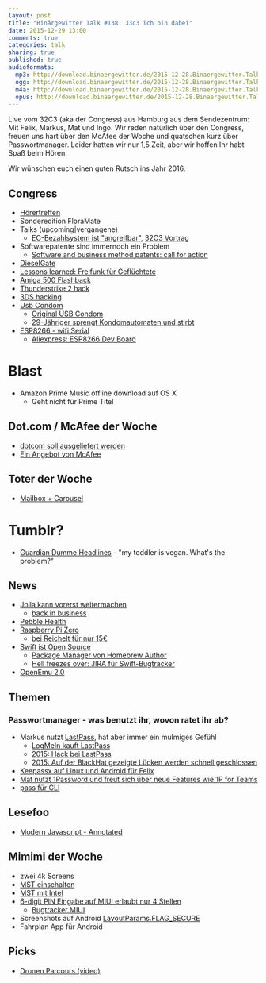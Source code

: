 ```yaml
---
layout: post
title: "Binärgewitter Talk #138: 33c3 ich bin dabei"
date: 2015-12-29 13:00
comments: true
categories: talk
sharing: true
published: true
audioformats:
  mp3: http://download.binaergewitter.de/2015-12-28.Binaergewitter.Talk.138.mp3
  ogg: http://download.binaergewitter.de/2015-12-28.Binaergewitter.Talk.138.ogg
  m4a: http://download.binaergewitter.de/2015-12-28.Binaergewitter.Talk.138.m4a
  opus: http://download.binaergewitter.de/2015-12-28.Binaergewitter.Talk.138.opus
---
```

Live vom 32C3 (aka der Congress) aus Hamburg aus dem Sendezentrum: Mit Felix, Markus, Mat und Ingo.
Wir reden natürlich über den Congress, freuen uns hart über den McAfee der Woche und quatschen kurz über Passwortmanager. Leider hatten wir nur 1,5 Zeit, aber wir hoffen Ihr habt Spaß beim Hören.

Wir wünschen euch einen guten Rutsch ins Jahr 2016.

## Congress
- [Hörertreffen](http://l33tname.github.io/BinaergewitterHoerertreffen/)
- Sonderedition FloraMate
- Talks (upcoming|vergangene)
  * [EC-Bezahlsystem ist "angreifbar"](http://www.zeit.de/digital/datenschutz/2015-12/electronic-cash-bezahlsystem-terminals-gehackt), [32C3 Vortrag](https://events.ccc.de/congress/2015/Fahrplan/events/7368.html)
- Softwarepatente sind immernoch ein Problem
  * [Software and business method patents: call for action](https://events.ccc.de/congress/2015/Fahrplan/events/7283.html)
- [DieselGate]( https://media.ccc.de/v/32c3-7331-the_exhaust_emissions_scandal_dieselgate)
- [Lessons learned: Freifunk für Geflüchtete](https://events.ccc.de/congress/2015/Fahrplan/events/7230.html)
- [Amiga 500 Flashback](https://media.ccc.de/v/32c3-7468-the_ultimate_amiga_500_talk)
- [Thunderstrike 2 hack](https://media.ccc.de/v/32c3-7236-thunderstrike_2)
- [3DS hacking](https://events.ccc.de/congress/2015/Fahrplan/events/7240.html)
- [Usb Condom](http://www.aliexpress.com/item/New-Creative-Pen-Drive-Sexy-Love-Condoms-USB-Flash-Drive-4gb-8gb-16gb-32gb-Flash-Card/32484358860.html)
  * [Original USB Condom](http://shop.syncstop.com/collections/buy/products/usb-condom?variant=808433739)
  * [29-Jähriger sprengt Kondomautomaten und stirbt](http://www.sueddeutsche.de/panorama/schoeppingen-jaehriger-stirbt-bei-sprengung-von-kondomautomat-1.2798228)
- [ESP8266 - wifi Serial ](https://www.mikrocontroller.net/articles/ESP8266)
  * [Aliexpress: ESP8266 Dev Board](
http://www.aliexpress.com/item/V3-4M-bytes-32Mbits-FLASH-NodeMcu-Lua-WIFI-Networking-development-board-Based-ESP8266-with-firmware/32469449989.html)


# Blast

- Amazon Prime Music offline download auf OS X
  * Geht nicht für Prime Titel

## Dot.com / McAfee der Woche

- [dotcom soll ausgeliefert
werden](http://www.heise.de/newsticker/meldung/Kim-Dotcom-will-sich-bis-zur-letzten-Instanz-gegen-Auslieferung-an-die-USA-wehren-3056084.html)
- [Ein Angebot von McAfee](https://twitter.com/officialmcafee/status/679566244723331072)

## Toter der Woche

- [Mailbox + Carousel](https://blogs.dropbox.com/dropbox/2015/12/saying-goodbye-to-carousel-and-mailbox/)

# Tumblr?

- [Guardian Dumme Headlines](http://somuchguardian.tumblr.com/) - "my toddler is vegan. What's the problem?"

## News

- [Jolla kann vorerst weitermachen](http://www.heise.de/newsticker/meldung/Jolla-Finanzierung-gesichert-Jolla-Tablet-kommt-vielleicht-3048387.html)
  * [back in business](https://blog.jolla.com/jolla-back-business/)
- [Pebble Health](http://www.heise.de/newsticker/meldung/Smartwatch-Pebble-Time-bekommt-Aktivitaetstracker-3044743.html)
- [Raspberry Pi Zero](https://www.raspberrypi.org/blog/raspberry-pi-zero/)
  * [bei Reichelt für nur 15€](https://www.reichelt.de/Einplatinen-Computer/RASP-PI-ZERO/3/index.html?ACTION=3&GROUPID=6666&ARTICLE=162609&OFFSET=16&)
- [Swift ist Open Source](https://swift.org/)
  * [Package Manager von Homebrew Author](https://github.com/apple/swift-package-manager/blob/master/CODE_OWNERS.txt#L11)
  * [Hell freezes over: JIRA für Swift-Bugtracker](https://bugs.swift.org/secure/Dashboard.jspa)
- [OpenEmu 2.0](http://arstechnica.com/gaming/2015/12/openemu-2-0-adds-16-new-old-consoles-to-the-stylish-os-x-emulator/)

## Themen
### Passwortmanager - was benutzt ihr, wovon ratet ihr ab?

- Markus nutzt [LastPass](https://lastpass.com/f?17945572), hat aber immer ein mulmiges Gefühl
  * [LogMeIn kauft LastPass](http://www.heise.de/security/meldung/LogMeIn-kauft-Passwort-Manager-LastPass-2842719.html)
  * [2015: Hack bei LastPass](http://www.zeit.de/digital/datenschutz/2015-06/lastpass-passwortmanager-hack-sicherheit)
  * [2015: Auf der BlackHat gezeigte Lücken werden schnell
geschlossen](http://business.chip.de/news/Passwort-Manager-gehackt-Drei-Wege-in-den-LastPass-Safe_85575856.html)
- [Keepassx auf Linux und Android für Felix](https://www.keepassx.org/)
- [Mat nutzt 1Password und freut sich über neue Features wie 1P for Teams](https://blog.agilebits.com/2015/11/03/introducing-1password-for-teams/)
- [pass für CLI](http://www.passwordstore.org/)

## Lesefoo

- [Modern Javascript - Annotated](https://twitter.com/ericdfields/status/677677470590570496/photo/1)

## Mimimi der Woche

- zwei 4k Screens
- [MST einschalten](http://support.amd.com/en-us/kb-articles/Pages/DellMonitorSupportingDisplayPort12Multi-StreamTransport.aspx)
- [MST mit Intel](http://www.phoronix.com/scan.php?page=news_item&px=MTcxMjI)
- [6-digit PIN Eingabe auf MIUI erlaubt nur 4 Stellen](https://twitter.com/ranterle/status/678848645974900736)
  * [Bugtracker MIUI](http://en.miui.com/thread-86594-1-1.html)
- Screenshots auf Android [LayoutParams.FLAG_SECURE](
http://infiniteloop.local:52512/Dash/hxvzsfpm/docs/reference/android/view/WindowManager.LayoutParams.html#FLAG_SECURE)
- Fahrplan App für Android

## Picks

- [Dronen Parcours (video)](https://www.youtube.com/watch?v=PIXCpQPa6OA)
